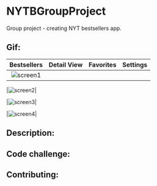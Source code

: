 # NYTBGroupProject
Group project - creating NYT bestsellers app. 

## Gif:
| Bestsellers | Detail View | Favorites | Settings |
|:-----:|:-------:|:-------:|:-------|
|![screen1](https://user-images.githubusercontent.com/55755297/74779709-027e5200-526c-11ea-8705-d260254b9932.gif)|

|![screen2](https://user-images.githubusercontent.com/55755297/74778868-73246f00-526a-11ea-8be3-f435a928b54c.gif)|

|![screen3](https://user-images.githubusercontent.com/55755297/74778964-9f3ff000-526a-11ea-92c7-befbc19e4a8e.gif)|

|![screen4](https://user-images.githubusercontent.com/55755297/74779122-e5954f00-526a-11ea-8e53-f58ceb051b3e.gif)|

## Description:

## Code challenge:


## Contributing:



